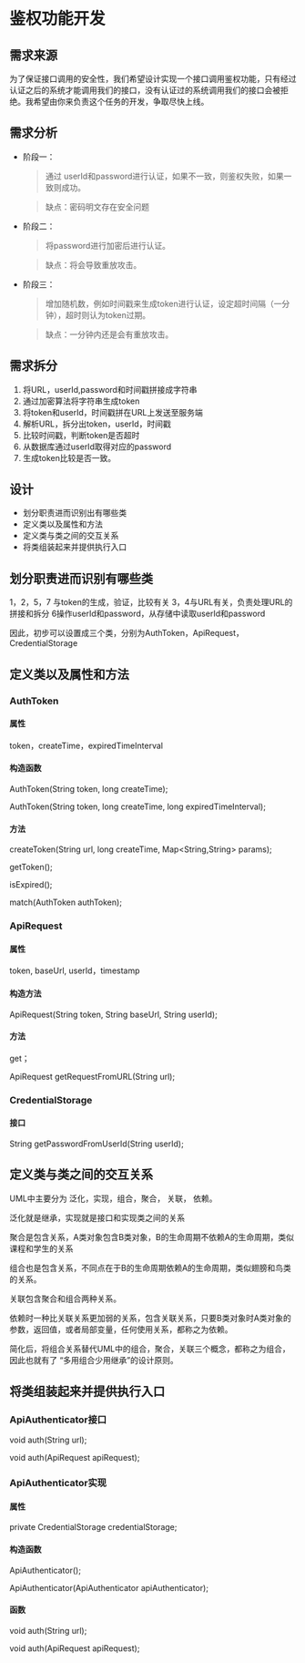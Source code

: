 # 鉴权功能开发 

## 需求来源

为了保证接口调用的安全性，我们希望设计实现一个接口调用鉴权功能，只有经过认证之后的系统才能调用我们的接口，没有认证过的系统调用我们的接口会被拒绝。我希望由你来负责这个任务的开发，争取尽快上线。

## 需求分析

* 阶段一：
    > 通过 userId和password进行认证，如果不一致，则鉴权失败，如果一致则成功。
    
    > 缺点：密码明文存在安全问题
* 阶段二：
    > 将password进行加密后进行认证。
    
    > 缺点：将会导致重放攻击。
* 阶段三：
    > 增加随机数，例如时间戳来生成token进行认证，设定超时间隔（一分钟），超时则认为token过期。
 
    > 缺点：一分钟内还是会有重放攻击。

## 需求拆分

1. 将URL，userId,password和时间戳拼接成字符串
2. 通过加密算法将字符串生成token
3. 将token和userId，时间戳拼在URL上发送至服务端
4. 解析URL，拆分出token，userId，时间戳
5. 比较时间戳，判断token是否超时
6. 从数据库通过userId取得对应的password
7. 生成token比较是否一致。

## 设计

* 划分职责进而识别出有哪些类
* 定义类以及属性和方法
* 定义类与类之间的交互关系
* 将类组装起来并提供执行入口

## 划分职责进而识别有哪些类

1，2，5，7 与token的生成，验证，比较有关
3，4与URL有关，负责处理URL的拼接和拆分
6操作userId和password，从存储中读取userId和password

因此，初步可以设置成三个类，分别为AuthToken，ApiRequest，CredentialStorage

## 定义类以及属性和方法

### AuthToken

#### 属性

token，createTime，expiredTimeInterval

#### 构造函数

AuthToken(String token, long createTime);

AuthToken(String token, long createTime, long expiredTimeInterval);

#### 方法

createToken(String url, long createTime, Map<String,String> params);

getToken();

isExpired();

match(AuthToken authToken);

### ApiRequest

#### 属性
token, baseUrl, userId，timestamp
#### 构造方法
ApiRequest(String token, String baseUrl, String userId);
#### 方法

get；

ApiRequest getRequestFromURL(String url);


### CredentialStorage

#### 接口
String getPasswordFromUserId(String userId);

## 定义类与类之间的交互关系
UML中主要分为 泛化，实现，组合，聚合， 关联， 依赖。

泛化就是继承，实现就是接口和实现类之间的关系

聚合是包含关系，A类对象包含B类对象，B的生命周期不依赖A的生命周期，类似课程和学生的关系

组合也是包含关系，不同点在于B的生命周期依赖A的生命周期，类似翅膀和鸟类的关系。

关联包含聚合和组合两种关系。

依赖时一种比关联关系更加弱的关系，包含关联关系，只要B类对象时A类对象的参数，返回值，或者局部变量，任何使用关系，都称之为依赖。

简化后，将组合关系替代UML中的组合，聚合，关联三个概念，都称之为组合，因此也就有了
“多用组合少用继承”的设计原则。

## 将类组装起来并提供执行入口

### ApiAuthenticator接口

void auth(String url);

void auth(ApiRequest apiRequest);

### ApiAuthenticator实现
#### 属性

private CredentialStorage credentialStorage;

#### 构造函数

ApiAuthenticator();

ApiAuthenticator(ApiAuthenticator apiAuthenticator);

#### 函数

void auth(String url);

void auth(ApiRequest apiRequest);

